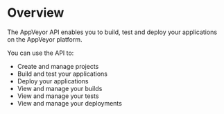 # Overview

The AppVeyor API enables you to build, test and deploy your applications on the
AppVeyor platform.

You can use the API to:

- Create and manage projects
- Build and test your applications
- Deploy your applications
- View and manage your builds
- View and manage your tests
- View and manage your deployments
